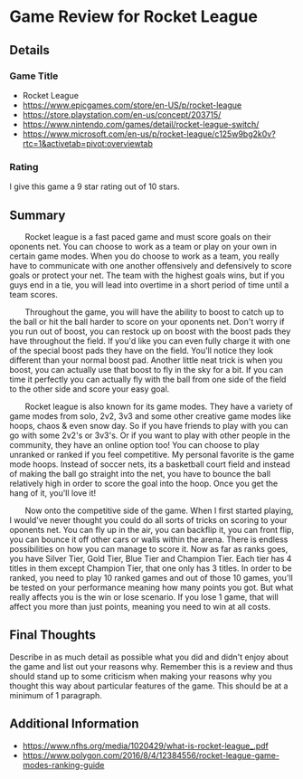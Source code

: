 # Game Review for Rocket League

## Details

### Game Title

* Rocket League
* https://www.epicgames.com/store/en-US/p/rocket-league
* https://store.playstation.com/en-us/concept/203715/
* https://www.nintendo.com/games/detail/rocket-league-switch/
* https://www.microsoft.com/en-us/p/rocket-league/c125w9bg2k0v?rtc=1&activetab=pivot:overviewtab

### Rating

I give this game a 9 star rating out of 10 stars.

## Summary

&nbsp;&nbsp;&nbsp;&nbsp;&nbsp;&nbsp; Rocket league is a fast paced game and must score goals on their oponents net. You can choose to work as a team or play on your own in certain game modes. When you do choose to work as a team, you really have to communicate with one another offensively and defensively to score goals or protect your net. The team with the highest goals wins, but if you guys end in a tie, you will lead into overtime in a short period of time until a team scores.

&nbsp;&nbsp;&nbsp;&nbsp;&nbsp;&nbsp; Throughout the game, you will have the ability to boost to catch up to the ball or hit the ball harder to score on your oponents net. Don't worry if you run out of boost, you can restock up on boost with the boost pads they have throughout the field. If you'd like you can even fully charge it with one of the special boost pads they have on the field. You'll notice they look different than your normal boost pad. Another little neat trick is when you boost, you can actually use that boost to fly in the sky for a bit. If you can time it perfectly you can actually fly with the ball from one side of the field to the other side and score your easy goal. 

&nbsp;&nbsp;&nbsp;&nbsp;&nbsp;&nbsp; Rocket league is also known for its game modes. They have a variety of game modes from solo, 2v2, 3v3 and some other creative game modes like hoops, chaos & even snow day. So if you have friends to play with you can go with  some 2v2's or 3v3's. Or if you want to play with other people in the community, they have an online option too! You can choose to play unranked or ranked if you feel competitive. My personal favorite is the game mode hoops. Instead of soccer nets, its a basketball court field and instead of making the ball go straight into the net, you have to bounce the ball relatively high in order to score the goal into the hoop. Once you get the hang of it, you'll love it! 

&nbsp;&nbsp;&nbsp;&nbsp;&nbsp;&nbsp; Now onto the competitive side of the game. When I first started playing, I would've never thought you could do all sorts of tricks on scoring to your oponents net. You can fly up in the air, you can backflip it, you can front flip, you can bounce it off other cars or walls within the arena. There is endless possibilities on how you can manage to score it. Now as far as ranks goes, you have Silver Tier, Gold Tier, Blue Tier and Champion Tier. Each tier has 4 titles in them except Champion Tier, that one only has 3 titles. In order to be ranked, you need to play 10 ranked games and out of those 10 games, you'll be tested on your performance meaning how many points you got. But what really affects you is the win or lose scenario. If you lose 1 game, that will affect you more than just points, meaning you need to win at all costs.

## Final Thoughts

Describe in as much detail as possible what you did and didn't enjoy about the
game and list out your reasons why. Remember this is a review and thus should
stand up to some criticism when making your reasons why you thought this way
about particular features of the game. This should be at a minimum of 1
paragraph.

## Additional Information

* https://www.nfhs.org/media/1020429/what-is-rocket-league_.pdf
* https://www.polygon.com/2016/8/4/12384556/rocket-league-game-modes-ranking-guide
